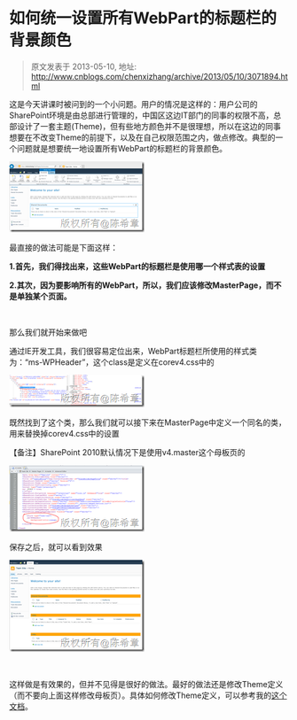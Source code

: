 # 如何统一设置所有WebPart的标题栏的背景颜色 
> 原文发表于 2013-05-10, 地址: http://www.cnblogs.com/chenxizhang/archive/2013/05/10/3071894.html 


这是今天讲课时被问到的一个小问题。用户的情况是这样的：用户公司的SharePoint环境是由总部进行管理的，中国区这边IT部门的同事的权限不高，总部设计了一套主题(Theme)，但有些地方颜色并不是很理想，所以在这边的同事想要在不改变Theme的前提下，以及在自己权限范围之内，做点修改。典型的一个问题就是想要统一地设置所有WebPart的标题栏的背景颜色。

 [![image](./images/3071894-10204608-963e6ba34d6c4658ad81ddba3c14e3fb.png "image")](http://images.cnitblog.com/blog/9072/201305/10204607-7c7aeabee51d41fda440c790eb0e65ae.png)

 最直接的做法可能是下面这样：

 **1.首先，我们得找出来，这些WebPart的标题栏是使用哪一个样式表的设置**

 **2.其次，因为要影响所有的WebPart，所以，我们应该修改MasterPage，而不是单独某个页面。**

  

 那么我们就开始来做吧

 通过IE开发工具，我们很容易定位出来，WebPart标题栏所使用的样式类为：“ms-WPHeader”，这个class是定义在corev4.css中的

 [![image](./images/3071894-10204609-ca5780a2b1bb43499ccc2397cc14ae34.png "image")](http://images.cnitblog.com/blog/9072/201305/10204609-14ae3d5e57f14599b6ccb53884e6a2b3.png)

 既然找到了这个类，那么我们就可以接下来在MasterPage中定义一个同名的类，用来替换掉corev4.css中的设置

 【备注】SharePoint 2010默认情况下是使用v4.master这个母板页的

 [![image](./images/3071894-10204615-60f9899991254001842514c77889d92b.png "image")](http://images.cnitblog.com/blog/9072/201305/10204614-d5481dc07bf1433dabf47829bd708338.png)

 保存之后，就可以看到效果

 [![image](./images/3071894-10204616-e69c27d953c544b3ab20414ef80ae6be.png "image")](http://images.cnitblog.com/blog/9072/201305/10204616-cc3615294c994b6eb173d27ddaaa7d95.png)

  

 这样做是有效果的，但并不见得是很好的做法。最好的做法还是修改Theme定义（而不要向上面这样修改母板页）。具体如何修改Theme定义，可以参考我的[这个文档](http://files.cnblogs.com/chenxizhang/MOSS%E5%BC%80%E5%8F%91%E5%9F%BA%E7%A1%80-%E7%AC%AC%E4%BA%8C%E9%83%A8%E5%88%86-%E6%AF%8D%E7%89%88%E9%A1%B5%E5%92%8C%E4%B8%BB%E9%A2%98.pdf)。

